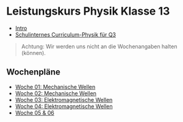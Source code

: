 Leistungskurs Physik Klasse 13
===========

* [Intro](01_intro.slides.md)
* [Schulinternes Curriculum-Physik für Q3](../Q3_Physik.pdf)

> Achtung: Wir werden uns nicht an die Wochenangaben halten (können).

## Wochenpläne

* [Woche 01: Mechanische Wellen](02_wochenplan.md)
* [Woche 02: Mechanische Wellen](03_wochenplan.md)
* [Woche 03: Elektromagnetische Wellen](04_wochenplan.md)
* [Woche 04: Elektromagnetische Wellen](05_wochenplan.md)
* [Woche 05 & 06](06_wochenplan.md)
